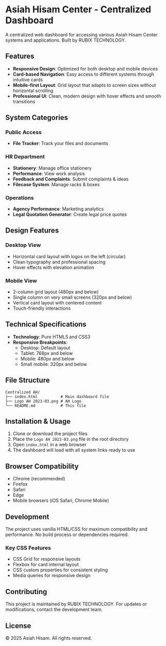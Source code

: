 # Asiah Hisam Center - Centralized Dashboard

A centralized web dashboard for accessing various Asiah Hisam Center systems and applications. Built by RUBIX TECHNOLOGY.

## Features

- **Responsive Design**: Optimized for both desktop and mobile devices
- **Card-based Navigation**: Easy access to different systems through intuitive cards
- **Mobile-first Layout**: Grid layout that adapts to screen sizes without horizontal scrolling
- **Professional UI**: Clean, modern design with hover effects and smooth transitions

## System Categories

### Public Access
- **File Tracker**: Track your files and documents

### HR Department
- **Stationery**: Manage office stationery
- **Performance**: View work analysis
- **Feedback and Complaints**: Submit complaints & ideas
- **Filecase System**: Manage racks & boxes

### Operations
- **Agency Performance**: Marketing analytics
- **Legal Quotation Generator**: Create legal price quotes

## Design Features

### Desktop View
- Horizontal card layout with logos on the left (circular)
- Clean typography and professional spacing
- Hover effects with elevation animation

### Mobile View
- 2-column grid layout (480px and below)
- Single column on very small screens (320px and below)
- Vertical card layout with centered content
- Touch-friendly interactions

## Technical Specifications

- **Technology**: Pure HTML5 and CSS3
- **Responsive Breakpoints**:
  - Desktop: Default layout
  - Tablet: 768px and below
  - Mobile: 480px and below
  - Small mobile: 320px and below

## File Structure

```
Centralized AH/
├── index.html          # Main dashboard file
├── Logo AH 2023-03.png # AH Logo
└── README.md           # This file
```

## Installation & Usage

1. Clone or download the project files
2. Place the `Logo AH 2023-03.png` file in the root directory
3. Open `index.html` in a web browser
4. The dashboard will load with all system links ready to use

## Browser Compatibility

- Chrome (recommended)
- Firefox
- Safari
- Edge
- Mobile browsers (iOS Safari, Chrome Mobile)

## Development

The project uses vanilla HTML/CSS for maximum compatibility and performance. No build process or dependencies required.

### Key CSS Features
- CSS Grid for responsive layouts
- Flexbox for card internal layout
- CSS custom properties for consistent styling
- Media queries for responsive design

## Contributing

This project is maintained by RUBIX TECHNOLOGY. For updates or modifications, contact the development team.

## License

© 2025 Asiah Hisam. All rights reserved.
